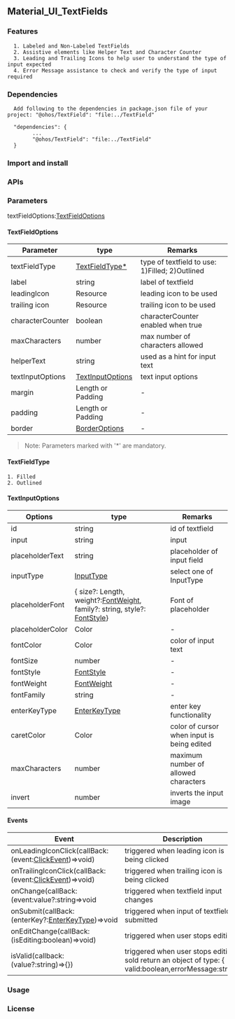 ## Material_UI_TextFields
### Features
      1. Labeled and Non-Labeled TextFields
      2. Assistive elements like Helper Text and Character Counter
      3. Leading and Trailing Icons to help user to understand the type of input expected
      4. Error Message assistance to check and verify the type of input required

### Dependencies
      Add following to the dependencies in package.json file of your project: "@ohos/TextField": "file:../TextField"
            
      "dependencies": {
            ...
            "@ohos/TextField": "file:../TextField"
      }
### Import and install
### APIs
### Parameters
textFieldOptions:[TextFieldOptions](README.md#TextFieldOptions)
   
#### TextFieldOptions

   |Parameter|type|Remarks|
   |-|-|-|
   |textFieldType|[TextFieldType*](README.md#textfieldtype)|type of textfield to use: 1)Filled; 2)Outlined|
   |label|string|label of textfield|
   |leadingIcon|Resource|leading icon to be used|
   |trailing icon|Resource|trailing icon to be used|
   |characterCounter|boolean|characterCounter enabled when true|
   |maxCharacters|number|max number of characters allowed|
   |helperText|string|used as a hint for input text|
   |textInputOptions|[TextInputOptions](README.md#textinputoptions)|text input options|
   |margin|Length or Padding|-|
   |padding|Length or Padding|-|
   |border|[BorderOptions](https://developer.harmonyos.com/en/docs/documentation/doc-references/ts-universal-attributes-border-0000001158261223)|-|
   
> Note: Parameters marked with '*' are mandatory.
   
#### TextFieldType
    1. Filled
    2. Outlined
    
#### TextInputOptions
   |Options|type|Remarks|
   |-|-|-|
   |id|string|id of textfield|
   |input|string|input|
   |placeholderText|string|placeholder of input field
   |inputType|[InputType](https://developer.harmonyos.com/en/docs/documentation/doc-references/ts-basic-components-textinput-0000001233397495#EN-US_TOPIC_0000001233397495__li1018842194211)|select one of InputType
   |placeholderFont|{ size?: Length, weight?:[FontWeight](https://developer.harmonyos.com/en/docs/documentation/doc-references/ts-universal-attributes-text-style-0000001111681086#EN-US_TOPIC_0000001111681086__li24391125115311), family?: string, style?: [FontStyle](https://developer.harmonyos.com/en/docs/documentation/doc-references/ts-universal-attributes-text-style-0000001111681086#EN-US_TOPIC_0000001111681086__li6906111945316)}|Font of placeholder|
   |placeholderColor|Color|-|
   |fontColor|Color|color of input text|
   |fontSize|number|-|
   |fontStyle|[FontStyle](https://developer.harmonyos.com/en/docs/documentation/doc-references/ts-universal-attributes-text-style-0000001111681086#EN-US_TOPIC_0000001111681086__li6906111945316)|-|
   |fontWeight|[FontWeight](https://developer.harmonyos.com/en/docs/documentation/doc-references/ts-universal-attributes-text-style-0000001111681086#EN-US_TOPIC_0000001111681086__li24391125115311)|-|
   |fontFamily|string|-|
   |enterKeyType|[EnterKeyType](https://developer.harmonyos.com/en/docs/documentation/doc-references/ts-basic-components-textinput-0000001233397495#EN-US_TOPIC_0000001233397495__li1231618102427)|enter key functionality|
   |caretColor|Color|color of cursor when input is being edited|
   |maxCharacters|number|maximum number of allowed characters|
   |invert|number|inverts the input image|
   
#### Events
   |Event|Description|
   |-|-|
   |onLeadingIconClick(callBack:(event:[ClickEvent](https://developer.harmonyos.com/en/docs/documentation/doc-references/ts-universal-events-click-0000001111581270#EN-US_TOPIC_0000001111581270__li155675712535))=>void)|triggered when leading icon is being clicked|
   |onTrailingIconClick(callBack:(event:[ClickEvent](https://developer.harmonyos.com/en/docs/documentation/doc-references/ts-universal-events-click-0000001111581270#EN-US_TOPIC_0000001111581270__li155675712535))=>void)|triggered when trailing icon is being clicked|
   |onChange(callBack:(event:value?:string=>void|triggered when textfield input changes|
   |onSubmit(callBack:(enterKey?:[EnterKeyType](https://developer.harmonyos.com/en/docs/documentation/doc-references/ts-basic-components-textinput-0000001233397495#EN-US_TOPIC_0000001233397495__li1231618102427))=>void|triggered when input of textfield is submitted|
   |onEditChange(callBack:(isEditing:boolean)=>void)|triggered when user stops editing|
   |isValid(callback:(value?:string)=>{})|triggered when user stops editing, sold return an object of type: { valid:boolean,errorMessage:string}|
### Usage
### License
